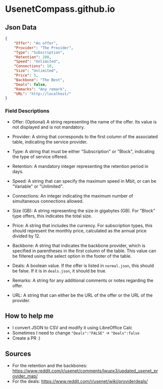 # UsenetCompass.github.io

## Json Data

```Json
{
    "Offer": "An offer",
    "Provider": "The Provider",
    "Type": "Subscription",
    "Retention": 200,
    "Speed": "Unlimited",
    "Connections": 10,
    "Size": "Unlimited",
    "Price": 5,
    "Backbone": "The Best",
    "Deals": false,
    "Remarks": "Any remark",
    "URL": "http://localhost/"
}
```

### Field Descriptions

- Offer: (Optional) A string representing the name of the offer. Its value is not displayed and is not mandatory.

- Provider: A string that corresponds to the first column of the associated table, indicating the service provider.

- Type: A string that must be either "Subscription" or "Block", indicating the type of service offered.

- Retention: A mandatory integer representing the retention period in days.

- Speed: A string that can specify the maximum speed in Mbit, or can be "Variable" or "Unlimited".

- Connections: An integer indicating the maximum number of simultaneous connections allowed.

- Size (GB): A string representing the size in gigabytes (GB). For "Block" type offers, this indicates the total size.

- Price: A string that includes the currency. For subscription types, this should represent the monthly price, calculated as the annual price divided by 12.

- Backbone: A string that indicates the backbone provider, which is specified in parentheses in the first column of the table. This value can be filtered using the select option in the footer of the table.

- Deals: A boolean value. If the offer is listed in `normal.json`, this should be false. If it is in `deals.json`, it should be true.

- Remarks: A string for any additional comments or notes regarding the offer.

- URL: A string that can either be the URL of the offer or the URL of the provider.

## How to help me

- I convert JSON to CSV and modify it using LibreOffice Calc
- Sometimes I need to change `"Deals":"FALSE"` -> `"Deals":false`
- Create a PR :)

## Sources

- For the retention and the backbones: https://www.reddit.com/r/usenet/comments/lwupx3/updated_usenet_provider_map/
- For the deals: https://www.reddit.com/r/usenet/wiki/providerdeals/
